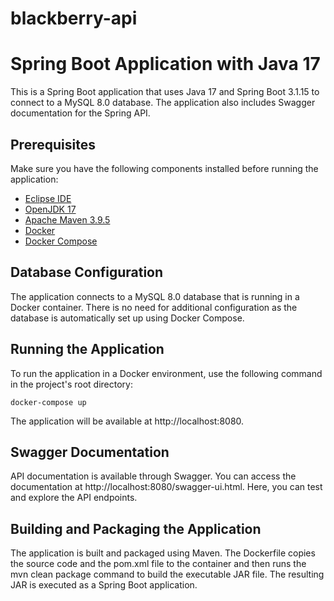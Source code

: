 # blackberry-api

# Spring Boot Application with Java 17

This is a Spring Boot application that uses Java 17 and Spring Boot 3.1.15 to connect to a MySQL 8.0 database. The application also includes Swagger documentation for the Spring API.

## Prerequisites

Make sure you have the following components installed before running the application:

- [Eclipse IDE](https://www.eclipse.org/downloads/)
- [OpenJDK 17](https://adoptium.net/?variant=openjdk17&jvmVariant=hotspot)
- [Apache Maven 3.9.5](https://maven.apache.org/download.cgi)
- [Docker](https://docs.docker.com/get-docker/)
- [Docker Compose](https://docs.docker.com/compose/install/)

## Database Configuration

The application connects to a MySQL 8.0 database that is running in a Docker container. There is no need for additional configuration as the database is automatically set up using Docker Compose.

## Running the Application

To run the application in a Docker environment, use the following command in the project's root directory:

```shell
docker-compose up
```

The application will be available at http://localhost:8080.

## Swagger Documentation
API documentation is available through Swagger. You can access the documentation at http://localhost:8080/swagger-ui.html. Here, you can test and explore the API endpoints.

## Building and Packaging the Application
The application is built and packaged using Maven. The Dockerfile copies the source code and the pom.xml file to the container and then runs the mvn clean package command to build the executable JAR file. The resulting JAR is executed as a Spring Boot application.